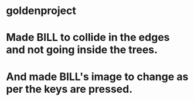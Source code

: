 # goldenproject
# Made BILL to collide in the edges and not going inside the trees.
# And made BILL's image to change as per the keys are pressed.
